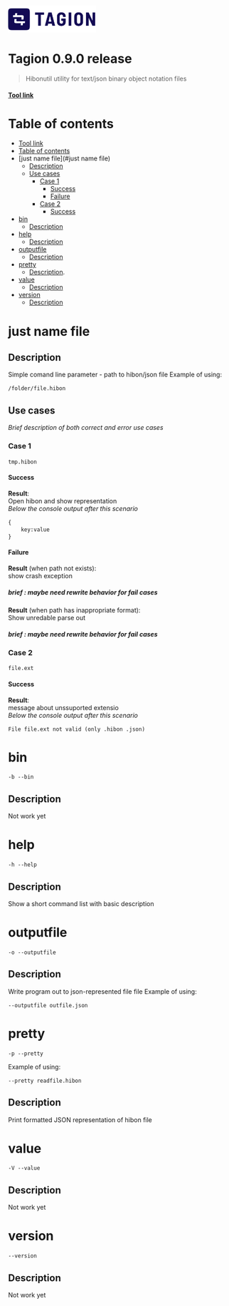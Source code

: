 <a href="https://tagion.org"><img alt="tagion logo" src="https://github.com/tagion/resources/raw/master/branding/logomark.svg?sanitize=true" alt="tagion.org" height="60"></a>
# Tagion 0.9.0 release
>Hibonutil utility for text/json binary object notation files

#### [Tool link](https://github.com/tagion/tagion)

# Table of contents
- [Tool link](#tool-link)
- [Table of contents](#table-of-contents)
- [just name file](#just name file)
  - [Description](#description)
  - [Use cases](#use-cases)
    - [Case 1](#case-1)
      - [Success](#success)
      - [Failure](#failure)
    - [Case 2](#case-2)
      - [Success](#success-1)
- [bin](#bin)
  - [Description](#Description)
- [help](#help)
  - [Description](#Description)
- [outputfile](#outputfile)
  - [Description](#Description)
- [pretty](#pretty)
  - [Description](#Description).
- [value](#value)
  - [Description](#Description)
- [version](#version)
  - [Description](#Description)

# just name file

## Description
Simple comand line parameter - path to hibon/json file
Example of using:
```
/folder/file.hibon
```

## Use cases
_Brief description of both correct and error use cases_

### Case 1
```
tmp.hibon
```
#### Success
**Result**:
<br>Open hibon and show representation
<br>_Below the console output after this scenario_
```
{
    key:value
}
```
#### Failure
**Result** (when path not exists):
<br>show crash exception
##### brief : maybe need rewrite behavior for fail cases
**Result** (when path has inappropriate format):
<br>Show unredable parse out
##### brief : maybe need rewrite behavior for fail cases

### Case 2
```
file.ext
```
#### Success
**Result**:
<br>message about unssuported extensio
<br>_Below the console output after this scenario_
```
File file.ext not valid (only .hibon .json)
```
# bin
```
-b --bin
```
## Description
Not work yet

# help
```
-h --help
```
## Description
Show a short command list with basic description

# outputfile
```
-o --outputfile
```
## Description
Write program out to json-represented file file
Example of using:
```
--outputfile outfile.json
```

# pretty
```
-p --pretty
```
Example of using:
```
--pretty readfile.hibon
```
## Description
Print formatted JSON representation of hibon file

# value
```
-V --value
```
## Description
Not work yet

# version
```
--version
```
## Description
Not work yet